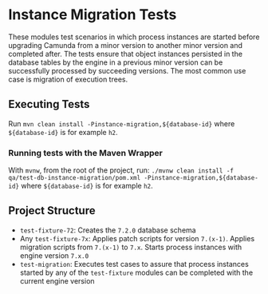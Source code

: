 Instance Migration Tests
========================

These modules test scenarios in which process instances are started before upgrading Camunda from a minor version to another minor version and completed after. The tests ensure that object instances persisted in the database tables by the engine in a previous minor version can be successfully processed by succeeding versions. The most common use case is migration of execution trees.

Executing Tests
---------------

Run `mvn clean install -Pinstance-migration,${database-id}` where `${database-id}` is for example `h2`.

### Running tests with the Maven Wrapper

With `mvnw`, from the root of the project, 
run: `./mvnw clean install -f qa/test-db-instance-migration/pom.xml -Pinstance-migration,${database-id}` 
where `${database-id}` is for example `h2`.

Project Structure
-----------------

* `test-fixture-72`: Creates the `7.2.0` database schema
* Any `test-fixture-7x`: Applies patch scripts for version `7.(x-1)`. Applies migration scripts from `7.(x-1)` to `7.x`. Starts process instances with engine version `7.x.0`
* `test-migration`: Executes test cases to assure that process instances started by any of the `test-fixture` modules can be completed with the current engine version